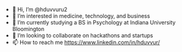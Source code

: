 - 👋 Hi, I’m @hduvvuru2
- 👀 I’m interested in medicine, technology, and business
- 🌱 I’m currently studying a BS in Psychology at Indiana University Bloomington
- 💞️ I’m looking to collaborate on hackathons and startups
- 📫 How to reach me https://www.linkedin.com/in/hduvvur/
